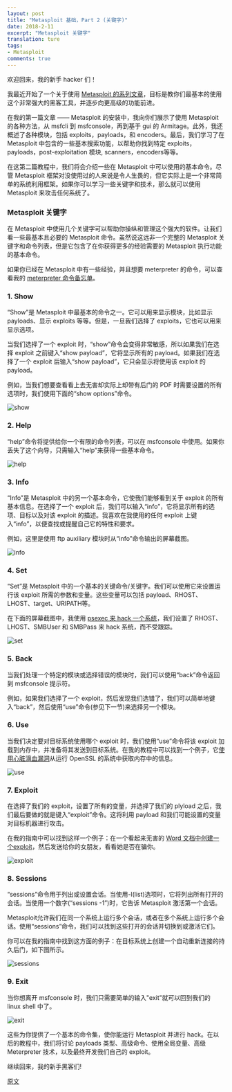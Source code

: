 ```yaml
---
layout: post
title: "Metasploit 基础，Part 2 (关键字)"
date: 2018-2-11
excerpt: "Metasploit 关键字"
translation: ture
tags: 
- Metasploit
comments: true
---
```



欢迎回来，我的新手 hacker 们！

我最近开始了一个关于使用 [Metasploit 的系列文章](https://null-byte.wonderhowto.com/how-to/metasploit-basics/)，目标是教你们最基本的使用这个非常强大的黑客工具，并逐步向更高级的功能前进。

在我的第一篇文章 —— Metasploit 的安装中，我向你们展示了使用 Metasploit 的各种方法，从 msfcli 到 msfconsole，再到基于 gui 的 Armitage。此外，我还概述了各种模块，包括 exploits，payloads，和 encoders。最后，我们学习了在 Metasploit 中包含的一些基本搜索功能，以帮助你找到特定 exploits，payloads，post-exploitation 模块, scanners，encoders等等。

在这第二篇教程中，我们将会介绍一些在 Metasploit 中可以使用的基本命令。尽管 Metasploit 框架对没使用过的人来说是令人生畏的，但它实际上是一个非常简单的系统利用框架。如果你可以学习一些关键字和技术，那么就可以使用 Metasploit 来攻击任何系统了。

### Metasploit 关键字

在 Metasploit 中使用几个关键字可以帮助你操纵和管理这个强大的软件。让我们看一些最基本且必要的 Metasploit 命令。虽然说这远非一个完整的 Metasploit 关键字和命令列表，但是它包含了在你获得更多的经验需要的 Metasploit 执行功能的基本命令。

如果你已经在 Metasploit 中有一些经验，并且想要 meterpreter 的命令，可以查看我的 [meterpreter 命令备忘单](https://null-byte.wonderhowto.com/how-to/hack-like-pro-ultimate-command-cheat-sheet-for-metasploits-meterpreter-0149146/)。

### 1. Show

“Show”是 Metasploit 中最基本的命令之一。它可以用来显示模块，比如显示 payloads、显示 exploits 等等。但是，一旦我们选择了 exploits，它也可以用来显示选项。

当我们选择了一个 exploit 时，“show”命令会变得非常敏感，所以如果我们在选择 exploit 之前键入“show payload”，它将显示所有的 payload。如果我们在选择了一个 exploit 后输入“show payload”，它只会显示将使用该 exploit 的 payload。

例如，当我们想要查看看上去无害却实际上却带有后门的 PDF 时需要设置的所有选项时，我们使用下面的“show options”命令。

![show](https://img.wonderhowto.com/img/91/98/63542919810362/0/hack-like-pro-metasploit-for-aspiring-hacker-part-2-keywords.w1456.jpg)

### 2. Help

“help”命令将提供给你一个有限的命令列表，可以在 msfconsole 中使用。如果你丢失了这个向导，只需输入“help”来获得一些基本命令。

![help](https://img.wonderhowto.com/img/16/36/63542919592769/0/hack-like-pro-metasploit-for-aspiring-hacker-part-2-keywords.w1456.jpg)

### 3. Info

“Info”是 Metasploit 中的另一个基本命令，它使我们能够看到关于 exploit 的所有基本信息。在选择了一个 exploit 后，我们可以输入“info”，它将显示所有的选项、目标以及对该 exploit 的描述。我喜欢在我使用的任何 exploit 上键入“info”，以便查找或提醒自己它的特性和要求。

例如，这里是使用 ftp auxiliary 模块时从“info”命令输出的屏幕截图。

![info](https://img.wonderhowto.com/img/93/41/63542919606362/0/hack-like-pro-metasploit-for-aspiring-hacker-part-2-keywords.w1456.jpg)

### 4. Set

“Set”是 Metasploit 中的一个基本的关键命令/关键字。我们可以使用它来设置运行该 exploit 所需的参数和变量。这些变量可以包括 payload、RHOST、LHOST、target、URIPATH等。

在下面的屏幕截图中，我使用 [psexec 来 hack 一个系统](https://null-byte.wonderhowto.com/how-to/hack-like-pro-use-metasploits-psexec-hack-without-leaving-evidence-0149027/)，我们设置了 RHOST、LHOST、SMBUser 和 SMBPass 来 hack 系统，而不受跟踪。

![set](https://img.wonderhowto.com/img/87/82/63542919679081/0/hack-like-pro-metasploit-for-aspiring-hacker-part-2-keywords.w1456.jpg)

### 5. Back

当我们处理一个特定的模块或选择错误的模块时，我们可以使用“back”命令返回到 msfconsole 提示符。

例如，如果我们选择了一个 exploit，然后发现我们选错了，我们可以简单地键入“back”，然后使用“use”命令(参见下一节)来选择另一个模块。

### 6. Use

当我们决定要对目标系统使用哪个 exploit 时，我们使用“use”命令将该 exploit 加载到内存中，并准备将其发送到目标系统。在我的教程中可以找到一个例子，它[使用心脏滴血漏洞](https://null-byte.wonderhowto.com/how-to/hack-like-pro-hacking-heartbleed-vulnerability-0154708/)从运行 OpenSSL 的系统中获取内存中的信息。

![use](https://img.wonderhowto.com/img/29/67/63542919696972/0/hack-like-pro-metasploit-for-aspiring-hacker-part-2-keywords.w1456.jpg)

### 7. Exploit

在选择了我们的 exploit，设置了所有的变量，并选择了我们的 plyload 之后，我们最后要做的就是键入“exploit”命令。这将利用 payload 和我们可能设置的变量对目标机器进行攻击。

在我的指南中可以找到这样一个例子：在一个看起来无害的 [Word 文档中创建一个exploit](https://null-byte.wonderhowto.com/how-to/hack-like-pro-hack-windows-7-see-whether-your-girlfriend-is-cheating-not-0151015/)，然后发送给你的女朋友，看看她是否在骗你。

![exploit](https://img.wonderhowto.com/img/80/03/63542919714784/0/hack-like-pro-metasploit-for-aspiring-hacker-part-2-keywords.w1456.jpg)

### 8. Sessions

“sessions”命令用于列出或设置会话。当使用-l(list)选项时，它将列出所有打开的会话。当使用一个数字(“sessions -1”)时，它告诉 Metasploit 激活第一个会话。

Metasploit允许我们在同一个系统上运行多个会话，或者在多个系统上运行多个会话。使用“sessions”命令，我们可以找到这些打开的会话并切换到或激活它们。

你可以在我的指南中找到这方面的例子：在目标系统上创建一个自动重新连接的持久后门，如下图所示。

![sessions](https://img.wonderhowto.com/img/78/70/63542919732159/0/hack-like-pro-metasploit-for-aspiring-hacker-part-2-keywords.w1456.jpg)

### 9. Exit

当你想离开 msfconsole 时，我们只需要简单的输入"exit"就可以回到我们的 linux shell 中了。

![exit](https://img.wonderhowto.com/img/07/38/63542919746691/0/hack-like-pro-metasploit-for-aspiring-hacker-part-2-keywords.w1456.jpg)

这些为你提供了一个基本的命令集，使你能运行 Metasploit 并进行 hack。在以后的教程中，我们将讨论 payloads 类型、高级命令、使用全局变量、高级 Meterpreter 技术，以及最终开发我们自己的  exploit。

继续回来，我的新手黑客们!

[原文](https://null-byte.wonderhowto.com/how-to/hack-like-pro-metasploit-for-aspiring-hacker-part-2-keywords-0156696/)